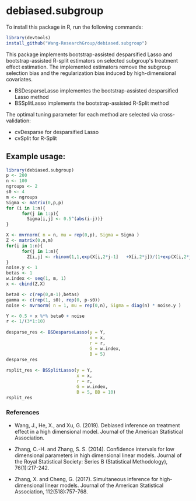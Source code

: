 # debiased.subgroup

To install this package in R, run the following commands:

```R
library(devtools) 
install_github("Wang-ResearchGroup/debiased.subgroup")
```

This package implements bootstrap-assisted desparsified Lasso and bootstrap-assisted R-split estimators on selected subgroup's treatment effect estimation. The implemented estimators remove the subgroup selection bias and the regularization bias induced by high-dimensional covariates. 

- BSDesparseLasso implementes the bootstrap-assisted desparsified Lasso method
- BSSplitLasso implements the bootstrap-assisted R-Split method

The optimal tuning parameter for each method are selected via cross-validation:

- cvDesparse for desparsified Lasso
- cvSplit for R-Split

## Example usage:

```R
library(debiased.subgroup)
p <- 200
n <- 100 
ngroups <- 2 
s0 <- 4
m <- ngroups
Sigma <- matrix(0,p,p)
for (i in 1:n){
      for(j in 1:p){
        Sigma[i,j] <- 0.5^(abs(i-j))}
}

X <- mvrnorm( n = n, mu = rep(0,p), Sigma = Sigma )
Z <- matrix(0,n,m)
for(i in 1:n){
      for(j in 1:m){
        Z[i,j] <- rbinom(1,1,exp(X[i,2*j-1]   +X[i,2*j])/(1+exp(X[i,2*j-1]+ X[i,2*j])))}
}
noise.y <- 1
betas <- 1
w.index <- seq(1, m, 1) 
x <- cbind(Z,X)

beta0 <- c(rep(0,m-1),betas) 
gamma <- c(rep(1, s0), rep(0, p-s0)) 
noise <- mvrnorm( n = 1, mu = rep(0,n), Sigma = diag(n) * noise.y )

Y <- 0.5 + x %*% beta0 + noise
r <- 1/(3*1:10)
    
desparse_res <- BSDesparseLasso(y = Y,
                                x = x, 
                                r = r, 
                                G = w.index,
                                B = 5)
desparse_res
    
rsplit_res <- BSSplitLasso(y = Y,
                           x = x, 
                           r = r, 
                           G = w.index,
                           B = 5, BB = 10)
rsplit_res                     
```

### References
- Wang, J., He, X., and Xu, G. (2019). Debiased inference on treatment effect in a high dimensional model. Journal of the American Statistical Association.

- Zhang, C.-H. and Zhang, S. S. (2014). Confidence intervals for low dimensional parameters in high dimensional linear models. Journal of the Royal Statistical Society: Series B (Statistical Methodology), 76(1):217-242.

- Zhang, X. and Cheng, G. (2017). Simultaneous inference for high-dimensional linear models. Journal of the American Statistical Association, 112(518):757-768.


